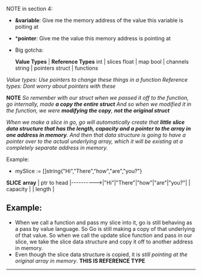 NOTE in section 4:
- **&variable**: Give me the memory address of the value this variable is poiting at
- ***pointer**: Give me the value this memory address is pointing at
- Big gotcha:

    **Value Types** | **Reference Types**
    int         | slices
    float       | map
    bool        | channels
    string      | pointers
    struct      | functions

*Value types: Use pointers to change these things in a function*
*Reference types: Dont worry about pointers with these*

**NOTE**
*So remember with our struct when we passed it off to the function,*
*go internally, made **a copy the entire struct***
*And so when we modified it in the function, we were **modifying the copy**,*
***not the original struct***

*When we make a slice in go, go will automatically create that ***little slice data structure that has the length, capacity and a pointer to the array in one address in memory***. And then that data structure is going to have a pointer over to the actual underlying array, which it will be existing at a completely separate address in memory.*

Example:
 - mySlice := []string{"Hi","There","how","are","you?"}

**SLICE**                    **array**
| ptr to head   |---------->|"Hi"|"There"|"how"|"are"|"you?"|
| capacity      |
| length        |

**Example:**
-------------
- When we call a function and pass my slice into it, go is still behaving as a pass by value language. So Go is still making a copy of that underlying of that value. So when we call the update slice function and pass in our slice, we take the slice data structure and copy it off to another address in memory.
- Even though the slice data structure is copied, it is *still pointing at the original array in memory*.
**THIS IS REFERENCE TYPE**
-------------